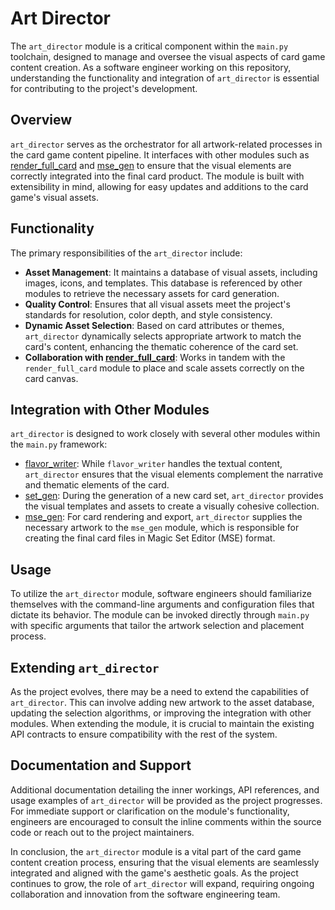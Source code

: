 # Art Director

The `art_director` module is a critical component within the `main.py` toolchain, designed to manage and oversee the visual aspects of card game content creation. As a software engineer working on this repository, understanding the functionality and integration of `art_director` is essential for contributing to the project's development.

## Overview

`art_director` serves as the orchestrator for all artwork-related processes in the card game content pipeline. It interfaces with other modules such as [render_full_card](render_full_card.md) and [mse_gen](mse_gen.md) to ensure that the visual elements are correctly integrated into the final card product. The module is built with extensibility in mind, allowing for easy updates and additions to the card game's visual assets.

## Functionality

The primary responsibilities of the `art_director` include:

- **Asset Management**: It maintains a database of visual assets, including images, icons, and templates. This database is referenced by other modules to retrieve the necessary assets for card generation.
- **Quality Control**: Ensures that all visual assets meet the project's standards for resolution, color depth, and style consistency.
- **Dynamic Asset Selection**: Based on card attributes or themes, `art_director` dynamically selects appropriate artwork to match the card's content, enhancing the thematic coherence of the card set.
- **Collaboration with [render_full_card](render_full_card.md)**: Works in tandem with the `render_full_card` module to place and scale assets correctly on the card canvas.

## Integration with Other Modules

`art_director` is designed to work closely with several other modules within the `main.py` framework:

- [flavor_writer](flavor_writer.md): While `flavor_writer` handles the textual content, `art_director` ensures that the visual elements complement the narrative and thematic elements of the card.
- [set_gen](set_gen.md): During the generation of a new card set, `art_director` provides the visual templates and assets to create a visually cohesive collection.
- [mse_gen](mse_gen.md): For card rendering and export, `art_director` supplies the necessary artwork to the `mse_gen` module, which is responsible for creating the final card files in Magic Set Editor (MSE) format.

## Usage

To utilize the `art_director` module, software engineers should familiarize themselves with the command-line arguments and configuration files that dictate its behavior. The module can be invoked directly through `main.py` with specific arguments that tailor the artwork selection and placement process.

## Extending `art_director`

As the project evolves, there may be a need to extend the capabilities of `art_director`. This can involve adding new artwork to the asset database, updating the selection algorithms, or improving the integration with other modules. When extending the module, it is crucial to maintain the existing API contracts to ensure compatibility with the rest of the system.

## Documentation and Support

Additional documentation detailing the inner workings, API references, and usage examples of `art_director` will be provided as the project progresses. For immediate support or clarification on the module's functionality, engineers are encouraged to consult the inline comments within the source code or reach out to the project maintainers.

In conclusion, the `art_director` module is a vital part of the card game content creation process, ensuring that the visual elements are seamlessly integrated and aligned with the game's aesthetic goals. As the project continues to grow, the role of `art_director` will expand, requiring ongoing collaboration and innovation from the software engineering team.